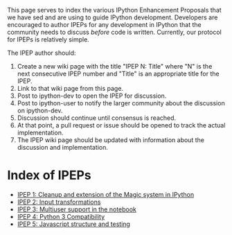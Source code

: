 This page serves to index the various IPython Enhancement Proposals that we have sed and are using to guide IPython development.  Developers are encouraged to author IPEPs for any development in IPython that the community needs to discuss *before* code is written.  Currently, our protocol for IPEPs is relatively simple.  

The IPEP author should:

1. Create a new wiki page with the title "IPEP N: Title" where "N" is the next consecutive IPEP number and "Title" is an appropriate title for the IPEP.
2. Link to that wiki page from this page.
3. Post to ipython-dev to open the IPEP for discussion.
4. Post to ipython-user to notify the larger community about the discussion on ipython-dev.
5. Discussion should continue until consensus is reached.
6. At that point, a pull request or issue should be opened to track the actual implementation.
7. The IPEP wiki page should be updated with information about the discussion and implementation.

# Index of IPEPs

* [IPEP 1: Cleanup and extension of the Magic system in IPython]( https://github.com/ipython/ipython/issues/1611)
* [IPEP 2: Input transformations](https://github.com/ipython/ipython/issues/2293)
* [IPEP 3: Multiuser support in the notebook](https://github.com/ipython/ipython/wiki/IPEP-3:-Multiuser-support-in-the-notebook)
* [IPEP 4: Python 3 Compatibility](https://github.com/ipython/ipython/wiki/IPEP-4:-Python-3-Compatibility)
* [IPEP 5: Javascript structure and testing](https://github.com/ipython/ipython/wiki/IPEP-5:-Javascript-structure-and-testing)
